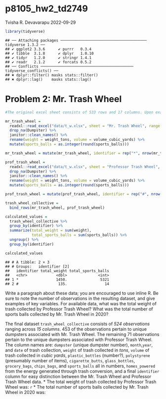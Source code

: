 p8105_hw2_td2749
================
Tvisha R. Devavarapu
2022-09-29

``` r
library(tidyverse)
```

    ## ── Attaching packages ─────────────────────────────────────── tidyverse 1.3.2 ──
    ## ✔ ggplot2 3.3.6      ✔ purrr   0.3.4 
    ## ✔ tibble  3.1.8      ✔ dplyr   1.0.10
    ## ✔ tidyr   1.2.0      ✔ stringr 1.4.1 
    ## ✔ readr   2.1.2      ✔ forcats 0.5.2 
    ## ── Conflicts ────────────────────────────────────────── tidyverse_conflicts() ──
    ## ✖ dplyr::filter() masks stats::filter()
    ## ✖ dplyr::lag()    masks stats::lag()

# Problem 2: Mr. Trash Wheel

``` r
#The original excel sheet consists of 533 rows and 17 columns. Upon examination of the entire 'Mr. Trash Wheel' sheet, I have realized that NA cells in the 'Dumpster' column be used to remove the associated rows in the process of creating a tidy/analysis-friendly sheet. By setting up a range, I have excluded the last 3 columns as they contain only notes and also the last two rows (containing totals figures). The resultant sheet has 453 dumpster-specific rows and 14 columns. 

mr_trash_wheel = 
  readxl::read_excel("data/t_w.xlsx", sheet = "Mr. Trash Wheel", range = "A2:N533", na = "") %>%
  drop_na(Dumpster) %>%
  janitor::clean_names() %>%
  rename(weight = weight_tons, volume = volume_cubic_yards) %>%
  mutate(sports_balls = as.integer(round(sports_balls)))

mr_trash_wheel = mutate(mr_trash_wheel, identifier = rep("*", nrow(mr_trash_wheel)))
```

``` r
prof_trash_wheel = 
  readxl::read_excel("data/t_w.xlsx", sheet = "Professor Trash Wheel", range = "A2:N115", na = "") %>%
  drop_na(Dumpster) %>%
  janitor::clean_names() %>%
  rename(weight = weight_tons, volume = volume_cubic_yards) %>%
  mutate(sports_balls = as.integer(round(sports_balls)))

prof_trash_wheel = mutate(prof_trash_wheel, identifier = rep("#", nrow(prof_trash_wheel)))
```

``` r
trash_wheel_collective = 
  bind_rows(mr_trash_wheel, prof_trash_wheel)
```

``` r
calculated_values = 
  trash_wheel_collective %>% 
  group_by(identifier) %>% 
  summarize(total_weight = sum(weight),
            total_sports_balls = sum(sports_balls)) %>% 
  ungroup() %>%
  group_by(identifier)

calculated_values
```

    ## # A tibble: 2 × 3
    ## # Groups:   identifier [2]
    ##   identifier total_weight total_sports_balls
    ##   <chr>             <dbl>              <int>
    ## 1 *                 1450.               5321
    ## 2 #                  135.                 14

Write a paragraph about these data; you are encouraged to use inline R.
Be sure to note the number of observations in the resulting dataset, and
give examples of key variables. For available data, what was the total
weight of trash collected by Professor Trash Wheel? What was the total
number of sports balls collected by Mr. Trash Wheel in 2020?

The final dataset `trash_wheel_collective` consists of *524
observations* ranging across *15 columns*. 453 of the observations
pertain to unique dumpsters associated with Mr. Trash Wheel. The
remaining 71 observations pertain to the unique dumpsters associated
with Professor Trash Wheel. The column names are: `dumpster` (unique
dumpster number), `month`,`year`, and `date` of trash collection,
`weight` of trash collected in *tons*, `volume` of trash collected in
*cubic yards*, `plastic_bottles` (number?), `polystyrene` (presumably
number of items), `cigarette_butts`, `glass_bottles`, `grocery_bags`,
`chips_bags`, and `sports_balls` all in numbers, `homes_powered` from
the energy generated through trash conversion, and a final `identifier`
column for easy distinction between the Mr. Trash Wheel and Professor
Trash Wheel data. \* The total weight of trash collected by Professor
Trash Wheel was: `r` \* The total number of sports balls collected by
Mr. Trash Wheel in 2020 was:
